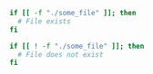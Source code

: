 ```bash
if [[ -f "./some_file" ]]; then
  # File exists
fi
```

```bash
if [[ ! -f "./some_file" ]]; then
  # File does not exist
fi
```
